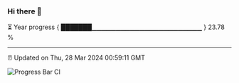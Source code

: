 ### Hi there 👋

⏳ Year progress { ███████▁▁▁▁▁▁▁▁▁▁▁▁▁▁▁▁▁▁▁▁▁▁▁ } 23.78 %

---

⏰ Updated on Thu, 28 Mar 2024 00:59:11 GMT

![Progress Bar CI](https://github.com/liununu/liununu/workflows/Progress%20Bar%20CI/badge.svg)
